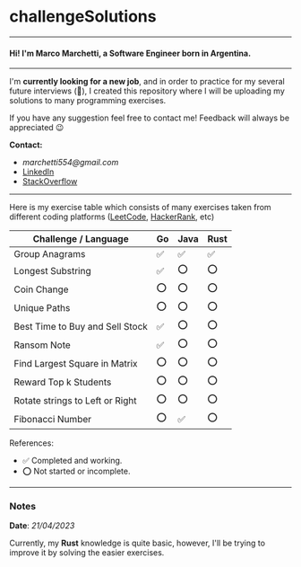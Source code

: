 # challengeSolutions

---

#### Hi! I'm Marco Marchetti, a Software Engineer born in Argentina.

---

I'm **currently looking for a new job**, and in order to practice for my several future interviews (:crossed_fingers:),
I created
this repository where I will be uploading my solutions to many programming exercises.

If you have any suggestion feel free to contact me! Feedback will always be appreciated :wink:

**Contact:**

* _marchetti554@gmail.com_
* [LinkedIn](https://www.linkedin.com/in/marco-marchetti-371388140/)
* [StackOverflow](https://stackoverflow.com/users/9727284/marco-marchetti)

---

Here is my exercise table which consists of many exercises taken from different coding
platforms ([LeetCode](https://leetcode.com/), [HackerRank](https://www.hackerrank.com/), etc)

| Challenge / Language            | Go  | Java | Rust |
|---------------------------------|-----|------|------|
| Group Anagrams                  | ✅   | ✅    | ✅    |
| Longest Substring               | ✅   | :o:  | :o:  |
| Coin Change                     | :o: | :o:  | :o:  |
| Unique Paths                    | :o: | :o:  | :o:  |
| Best Time to Buy and Sell Stock | ✅   | :o:  | :o:  |
| Ransom Note                     | ✅   | :o:  | :o:  |
| Find Largest Square in Matrix   | :o: | :o:  | :o:  |
| Reward Top k Students           | :o: | :o:  | :o:  |
| Rotate strings to Left or Right | :o: | :o:  | :o:  |
| Fibonacci Number                | :o: | ✅    | :o:  |

References:

* ✅ Completed and working.
* :o: Not started or incomplete.

--- 

### Notes

**Date**: _21/04/2023_

Currently, my **Rust** knowledge is quite basic, however, I'll be trying to improve it by solving the easier exercises. 